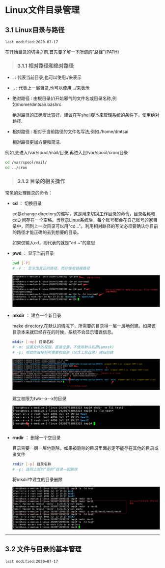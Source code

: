 # Linux文件目录管理

## 3.1 Linux目录与路径

    last modified:2020-07-17

在开始目录的切换之前,首先要了解一下所谓的"路径"(PATH)

> ### 3.1.1 相对路径和绝对路径

- . : 代表当前目录,也可以使用./来表示

- .. : 代表上一层目录,也可以使用 ../来表示 

- 绝对路径 : 由根目录(/)开始邪气的文件名或目录名称,例如/home/dmtsai/.bashrc

    绝对路径的正确度比较好。建议在写shell脚本来管理系统的条件下，使用绝对路径.

- 相对路径 : 相对于当前路径的文件名写法,例如./home/dmtsai

    相对路径更加方便和简洁.

例如,先进入/var/spool/mail/目录,再进入到/var/spool/cron/目录

```bash
cd /var/spool/mail/
cd ../cron
``` 

> ### 3.1.2 目录的相关操作

常见的处理目录的命令：

- **cd** ： 切换目录

    cd是change directory的缩写，这是用来切换工作目录的命令，目录名称和cd之间存在一个空格。当登录Linux系统后，每个账号都会在自己账号的家目录中，回到上一次目录可以用"cd .."。利用相对路径的写法必须要确认你目前的路径才能正确的去到想要的目录。

    如果仅输入cd，则代表的就是"cd ~"的意思

- **pwd** ： 显示当前目录

    ```bash
    pwd [-P]
    # -P : 显示出真正的路径，而非使用链接路径
    ```
    ![pwd命令](_media/note02/pwd-p.png)

- **mkdir** ： 建立一个新目录

    make directory,在默认的情况下，所需要的目录得一层一层地创建。如果该目录本来就已经存在的时候，系统不会显示错误信息。

    ```bash
    mkdir [-mp] 目录名称
    # -m: 设置文件的权限。直接设置，不使用默认权限(umask)
    # -p: 帮助你直接将所需要的目录（包含上层目录）递归创建
    ```

    ![mkdir命令1](_media/note02/mkdir.png)
    
    建立权限为twx--x--x的目录

    ![mkdir权限命令](_media/note02/mkdir2.png)

- **rmdir** ： 删除一个空目录

    目录需要一层一层地删除，如果被删除的目录里面必定不能存在其他的目录或者文件

    ```bash
    rmdir [-p] 目录名称
    # -p: 连同上层的“空的”目录一起删除
    ```
    
    将mkdir中建立的目录删除

    ![rmdir命令](_media/note02/rmdir.png)

---

## 3.2 文件与目录的基本管理

    last modified:2020=07-17
